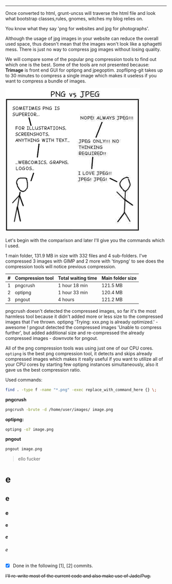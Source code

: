 
---

Once converted to html, grunt-uncss will traverse the html file and look what bootstrap classes,rules, gnomes, witches my blog relies on.

You know what they say 'png for websites and jpg for photographs'.

Although the usage of jpg images in your website can reduce the overall used space, thus doesn't mean that the images won't look like a sphagetti mess. There is just no way to compress jpg images without losing quality.

We will compare some of the popular png compression tools to find out which one is the best. Some of the tools are not presented because:
**Trimage** is front end GUI for optipng and jpegoptim. zopflipng-git takes up to 30 minutes to compress a single image which makes it useless if you want to compress a bundle of images.

![](img/file/1misc/jpg_vs_png.png)

Let's begin with the comparison and later I'll give you the commands which I used.

1 main folder, 131.9 MB in size with 332 files and 4 sub-folders. I've compressed 3 images with GIMP and 2 more with 'tinypng' to see does the compression tools will notice previous compression.

| \#  | Compression tool | Total waiting time | Main folder size |
|-----|------------------|--------------------|------------------|
| 1   | pngcrush         | 1 hour 18 min      | 121.5 MB         |
| 2   | optipng          | 1 hour 33 min      | 120.4 MB         |
| 3   | pngout           | 4 hours            | 121.2 MB         |

pngcrush doesn't detected the compressed images, so far it's the most harmless tool because it didn't added more or less size to the compressed images that I've thrown.
optipng 'Trying: xxx.png is already optimized.' - awesome !
pngout detected the compressed images 'Unable to compress further', but added additional size and re-compressed the already compressed images - downvote for pngout.

All of the png compression tools was using just one of our CPU cores. `optipng` is the best png compression tool, it detects and skips already compressed images which makes it really useful if you want to utilize all of your CPU cores by starting few optipng instances simultaneously, also it gave us the best compression ratio.

Used commands:

```bash
find . -type f -name "*.png" -exec replace_with_command_here {} \;
```

**pngcrush**

```bash
pngcrush -brute -d /home/user/images/ image.png
```


**optipng:**

```bash
optipng -o7 image.png
```

**pngout**

```bash
pngout image.png
```

> ello fucker

# e
## e
### e
#### e
##### e
###### e


- [x] Done in the following [1], [2] commits.


~~I'll re-write most of the current code and also make use of Jade/Pug.~~
